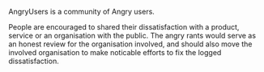 AngryUsers is a community of Angry users.

People are encouraged to shared their dissatisfaction with a product, service or an organisation with the public.
The angry rants would serve as an honest review for the organisation involved, and should also move the involved organisation to make noticable efforts to fix the logged dissatisfaction.
